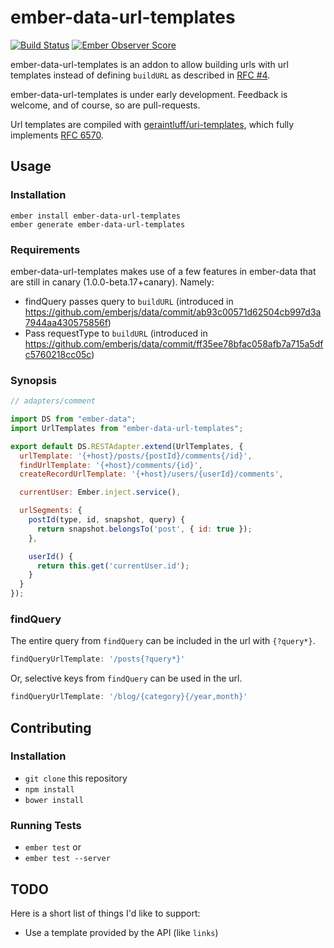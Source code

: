 # ember-data-url-templates

[![Build Status](https://travis-ci.org/amiel/ember-data-url-templates.svg)](https://travis-ci.org/amiel/ember-data-url-templates)
[![Ember Observer Score](http://emberobserver.com/badges/ember-data-url-templates.svg)](http://emberobserver.com/addons/ember-data-url-templates)

ember-data-url-templates is an addon to allow building urls with url templates instead of
defining `buildURL` as described in [RFC #4](https://github.com/emberjs/rfcs/pull/4).

ember-data-url-templates is under early development. Feedback is welcome, and of course,
so are pull-requests.

Url templates are compiled with [geraintluff/uri-templates](https://github.com/geraintluff/uri-templates),
which fully implements [RFC 6570](http://tools.ietf.org/html/rfc6570).

## Usage

### Installation

```shell
ember install ember-data-url-templates
ember generate ember-data-url-templates
```

### Requirements

ember-data-url-templates makes use of a few features in ember-data
that are still in canary (1.0.0-beta.17+canary). Namely:

* findQuery passes query to `buildURL` (introduced in
  https://github.com/emberjs/data/commit/ab93c00571d62504cb997d3a7944aa430575856f)
* Pass requestType to `buildURL` (introduced in
  https://github.com/emberjs/data/commit/ff35ee78bfac058afb7a715a5dfc5760218cc05c)

### Synopsis

```javascript
// adapters/comment

import DS from "ember-data";
import UrlTemplates from "ember-data-url-templates";

export default DS.RESTAdapter.extend(UrlTemplates, {
  urlTemplate: '{+host}/posts/{postId}/comments{/id}',
  findUrlTemplate: '{+host}/comments/{id}',
  createRecordUrlTemplate: '{+host}/users/{userId}/comments',

  currentUser: Ember.inject.service(),

  urlSegments: {
    postId(type, id, snapshot, query) {
      return snapshot.belongsTo('post', { id: true });
    },

    userId() {
      return this.get('currentUser.id');
    }
  }
});
```

### findQuery

The entire query from `findQuery` can be included in the url with `{?query*}`.

```javascript
findQueryUrlTemplate: '/posts{?query*}'
```

Or, selective keys from `findQuery` can be used in the url.

```javascript
findQueryUrlTemplate: '/blog/{category}{/year,month}'
```

## Contributing

### Installation

* `git clone` this repository
* `npm install`
* `bower install`

### Running Tests

* `ember test` or
* `ember test --server`

## TODO

Here is a short list of things I'd like to support:

* Use a template provided by the API (like `links`)
